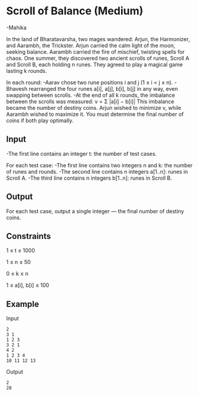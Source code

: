 # Scroll of Balance (Medium)
-Mahika

In the land of Bharatavarsha, two mages wandered: Arjun, the Harmonizer, and Aarambh, the Trickster. Arjun carried the calm light of the moon, seeking balance. Aarambh carried the fire of mischief, twisting spells for chaos.
One summer, they discovered two ancient scrolls of runes, Scroll A and Scroll B, each holding n runes. They agreed to play a magical game lasting k rounds.

In each round:
-Aarav chose two rune positions i and j (1 ≤ i < j ≤ n).
-Bhavesh rearranged the four runes a[i], a[j], b[i], b[j] in any way, even swapping between scrolls.
-At the end of all k rounds, the imbalance between the scrolls was measured:
v = Σ |a[i] − b[i]|
This imbalance became the number of destiny coins. Arjun wished to minimize v, while Aarambh wished to maximize it. You must determine the final number of coins if both play optimally.

## Input

-The first line contains an integer t: the number of test cases.

For each test case:
-The first line contains two integers n and k: the number of runes and rounds.
-The second line contains n integers a[1..n]: runes in Scroll A.
-The third line contains n integers b[1..n]: runes in Scroll B.

## Output

For each test case, output a single integer — the final number of destiny coins.

## Constraints

1 ≤ t ≤ 1000

1 ≤ n ≤ 50

0 ≤ k ≤ n

1 ≤ a[i], b[i] ≤ 100

## Example
Input
```
2
3 1
1 2 3
3 2 1
4 2
1 2 3 4
10 11 12 13
```
Output
```
2
28
```
